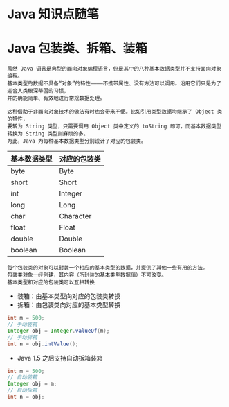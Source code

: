# Java 知识点随笔

# Java 包装类、拆箱、装箱
```
虽然 Java 语言是典型的面向对象编程语言，但是其中的八种基本数据类型并不支持面向对象编程。
基本类型的数据不具备“对象”的特性————不携带属性、没有方法可以调用。沿用它们只是为了迎合人类根深蒂固的习惯，
并的确能简单、有效地进行常规数据处理。

这种借助于非面向对象技术的做法有时也会带来不便。比如引用类型数据均继承了 Object 类的特性，
要转为 String 类型，只需要调用 Object 类中定义的 toString 即可，而基本数据类型转换为 String 类型则麻烦的多。
为此，Java 为每种基本数据类型分别设计了对应的包装类。
```

| 基本数据类型 | 对应的包装类 |
|--------------|--------------|
| byte         | Byte         |
| short        | Short        |
| int          | Integer      |
| long         | Long         |
| char         | Character    |
| float        | Float        |
| double       | Double       |
| boolean      | Boolean      |

```
每个包装类的对象可以封装一个相应的基本类型的数据，并提供了其他一些有用的方法。
包装类对象一经创建，其内容（所封装的基本类型数据值）不可改变。
基本类型和对应的包装类可以互相转换
```

- 装箱：由基本类型向对应的包装类转换
- 拆箱：由包装类向对应的基本类型转换

```Java
int m = 500;
// 手动装箱
Integer obj = Integer.valueOf(m);
// 手动拆箱
int n = obj.intValue();
```

- Java 1.5 之后支持自动拆箱装箱
```Java
int m = 500;
// 自动装箱
Integer obj = m;
// 自动拆箱
int n = obj;
```